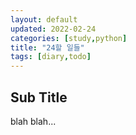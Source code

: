 ```yaml
---
layout: default
updated: 2022-02-24
categories: [study,python]
title: "24할 일들"
tags: [diary,todo]
---
```


## Sub Title

blah blah...
